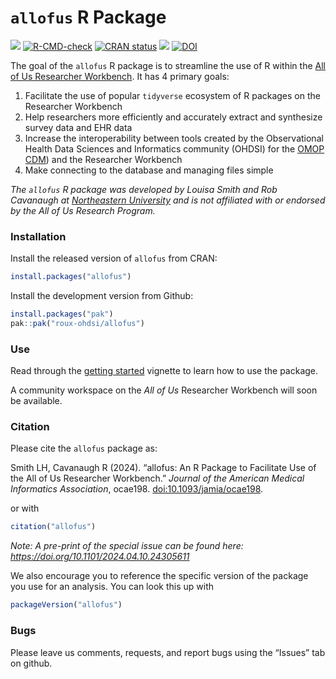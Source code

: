 
<!-- README.md is generated from README.Rmd. Please edit that file -->

# `allofus` R Package

<!-- badges: start -->

[![](https://img.shields.io/badge/DOI-10.1093%2Fjamia%2Focae198-007ec6)](https://www.doi.org/10.1093/jamia/ocae198)
[![R-CMD-check](https://github.com/roux-ohdsi/allofus/actions/workflows/R-CMD-check.yaml/badge.svg)](https://github.com/roux-ohdsi/allofus/actions/workflows/R-CMD-check.yaml)
[![CRAN
status](https://www.r-pkg.org/badges/version/allofus)](https://CRAN.R-project.org/package=allofus)
[![](http://cranlogs.r-pkg.org/badges/grand-total/allofus)](https://cran.r-project.org/package=allofus)
[![DOI](https://zenodo.org/badge/659848534.svg)](https://zenodo.org/doi/10.5281/zenodo.10420610)
<!-- badges: end -->

The goal of the `allofus` R package is to streamline the use of R within
the [All of Us Researcher
Workbench](https://www.researchallofus.org/data-tools/workbench/). It
has 4 primary goals:

1.  Facilitate the use of popular `tidyverse` ecosystem of R packages on
    the Researcher Workbench
2.  Help researchers more efficiently and accurately extract and
    synthesize survey data and EHR data
3.  Increase the interoperability between tools created by the
    Observational Health Data Sciences and Informatics community (OHDSI)
    for the [OMOP
    CDM](https://www.researchallofus.org/faq/what-is-omop/)) and the
    Researcher Workbench
4.  Make connecting to the database and managing files simple

*The `allofus` R package was developed by Louisa Smith and Rob Cavanaugh
at [Northeastern University](https://ohdsi.northeastern.edu) and is not
affiliated with or endorsed by the All of Us Research Program.*

### Installation

Install the released version of `allofus` from CRAN:

``` r
install.packages("allofus")
```

Install the development version from Github:

``` r
install.packages("pak")
pak::pak("roux-ohdsi/allofus")
```

### Use

Read through the [getting
started](https://roux-ohdsi.github.io/allofus/vignettes/allofus.html)
vignette to learn how to use the package.

A community workspace on the *All of Us* Researcher Workbench will soon
be available.

### Citation

Please cite the `allofus` package as:
<p>
Smith LH, Cavanaugh R (2024). “allofus: An R Package to Facilitate Use
of the All of Us Researcher Workbench.” <em>Journal of the American
Medical Informatics Association</em>, ocae198.
<a href="https://doi.org/10.1093/jamia/ocae198">doi:10.1093/jamia/ocae198</a>.
</p>

or with

``` r
citation("allofus")
```

*Note: A pre-print of the special issue can be found here:
<https://doi.org/10.1101/2024.04.10.24305611>*

We also encourage you to reference the specific version of the package
you use for an analysis. You can look this up with

``` r
packageVersion("allofus")
```

### Bugs

Please leave us comments, requests, and report bugs using the “Issues”
tab on github.
